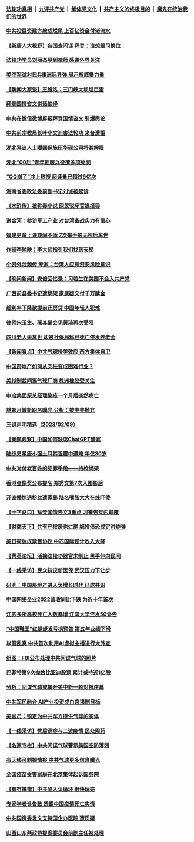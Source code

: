 ####  [法轮功真相](../../../../basic/blob/master/README.md?t=02110412) &nbsp;|&nbsp; [九评共产党](../../../../9ping.md/blob/master/README.md?t=02110412) &nbsp;|&nbsp; [解体党文化](../../../../jtdwh.md/blob/master/README.md?t=02110412)  &nbsp;|&nbsp; [共产主义的终极目的](../../../../gczydzjmd.md/blob/master/README.md?t=02110412) &nbsp;|&nbsp; [魔鬼在统治我们的世界](../../../../mgztzwmdsj.md/blob/master/README.md?t=02110412) 

#### [中共投巨资建方舱成烂尾 上百亿资金付诸流水](../pages/nsc413/n13927250.md?t=02110412) 

#### [【新唐人大视野】各国查间谍 拜登：谁想跟习换位](../pages/nsc413/n13927198.md?t=02110412) 

#### [法轮功学员刘丽杰见到律师 感谢外界关注](../pages/nsc413/n13927012.md?t=02110412) 

#### [美空军试射民兵III洲际导弹 展示核威慑力量](../pages/nsc413/n13927219.md?t=02110412) 

#### [【新闻大家谈】王维洛：三门峡大坝埋巨雷](../pages/nsc413/n13927174.md?t=02110412) 

#### [拜登国情咨文讲话摘译](../pages/nsc413/n13927210.md?t=02110412) 

#### [中共在微信微博屏蔽拜登国情咨文 引爆舆论](../pages/nsc413/n13927186.md?t=02110412) 

#### [中共前宗教局长叶小文迫害法轮功 来台遭拒](../pages/nsc413/n13927164.md?t=02110412) 

#### [湖北异议人士曝国保施压华硕公司将其解雇](../pages/nsc413/n13927075.md?t=02110412) 

#### [湖北“00后”青年拒服兵役遭多项处罚](../pages/nsc413/n13927015.md?t=02110412) 

#### [“QQ崩了”冲上热搜 阅读量已超过9亿次](../pages/nsc413/n13926976.md?t=02110412) 

#### [海南省委政法委前副书记刘诚被起诉](../pages/nsc413/n13927013.md?t=02110412) 

#### [《水浒传》被称毒小说 网民驳斥官媒报导](../pages/nsc413/n13926922.md?t=02110412) 

#### [谢金河：参访军工产业 对台湾备战实力有信心](../pages/nsc413/n13926958.md?t=02110412) 

#### [福建男童上课期间不适 7次举手被无视后离世](../pages/nsc413/n13927029.md?t=02110412) 

#### [作家李勉映：李大师指引我们找到天梯](../pages/nsc413/n13926941.md?t=02110412) 


#### [个资外泄频传 专家：台湾人应有资安风险意识](../pages/nsc413/n13926212.md?t=02110412) 

#### [【晚间新闻】安倍回忆录：习若生在美国不会入共产党](../pages/nsc413/n13926979.md?t=02110412) 



#### [广西前县委书记遭绑架 家属疑交付千万赎金](../pages/nsc413/n13926893.md?t=02110412) 

#### [趁利率下降欲提前还房贷 中国年轻人犯难](../pages/nsc413/n13926729.md?t=02110412) 

#### [律师宋玉生、蔺其磊会见黄琦再次受阻](../pages/nsc413/n13926868.md?t=02110412) 

#### [四川老人未离世 却被社保局称已死亡停发养老金](../pages/nsc413/n13926690.md?t=02110412) 

#### [【新闻看点】中共气球侵美效应 西方集体自卫](../pages/nsc413/n13926574.md?t=02110412) 

#### [中国房地产如何从支柱变成困难行业？](../pages/nsc413/n13926791.md?t=02110412) 

#### [美拟制裁间谍气球厂商 株洲橡胶受关注](../pages/nsc413/n13926559.md?t=02110412) 

#### [中冶集团原总经理染疫一个月后突然病亡](../pages/nsc413/n13926662.md?t=02110412) 

#### [林郑月娥新职务曝光 分析：被中共抛弃](../pages/nsc413/n13926653.md?t=02110412) 


#### [三退声明精选（2023/02/09）](../pages/nsc413/n13926715.md?t=02110412) 

#### [【秦鹏观察】中国如何缺席ChatGPT盛宴](../pages/nsc413/n13926619.md?t=02110412) 

#### [陆综男星唐小强土耳其强震中遇难 年仅30岁](../pages/nsc413/n13926612.md?t=02110412) 

#### [中共对付老百姓的犯罪手段——持枪绑架](../pages/nsc413/n13926448.md?t=02110412) 

#### [香港金像奖公布提名 郑秀文第7次入围影后](../pages/nsc413/n13926523.md?t=02110412) 

#### [开直播惊遇粉丝遭家暴 陆名嘴张大大在线吓傻](../pages/nsc413/n13926541.md?t=02110412) 

#### [【十字路口】拜登国情咨文3重点 习警告党内颠覆](../pages/nsc413/n13926413.md?t=02110412) 

#### [【财商天下】共有产权房也烂尾 城投债恐成定时炸弹](../pages/nsc413/n13926608.md?t=02110412) 

#### [美日荷达成禁售协议 中芯国际预计收入大降](../pages/nsc413/n13926542.md?t=02110412) 

#### [【菁英论坛】活摘法轮功器官未制止 黑手伸向民间](../pages/nsc413/n13926507.md?t=02110412) 

#### [【一线采访】民众抗议新医保 武汉压力下让步](../pages/nsc413/n13926500.md?t=02110412) 

#### [研究：中国房地产进入负增长时代 已成共识](../pages/nsc413/n13926564.md?t=02110412) 

#### [中国网络企业2022营收同比下跌 为近十年首次](../pages/nsc413/n13926548.md?t=02110412) 

#### [江苏多所高校死亡人数暴增 江南大学连发50讣告](../pages/nsc413/n13926535.md?t=02110412) 

#### [“中国鞋王”红蜻蜓发亏损预告 第五年业绩下滑](../pages/nsc413/n13926518.md?t=02110412) 

#### [以假乱真 中共首次利用AI虚拟主播进行大外宣](../pages/nsc413/n13926504.md?t=02110412) 

#### [组图：FBI公布处理中共间谍气球的照片](../pages/nsc413/n13926494.md?t=02110412) 

#### [巴菲特第9次抛售比亚迪股票 累计减持近1亿股](../pages/nsc413/n13926505.md?t=02110412) 

#### [分析：间谍气球或揭开美中新一轮对抗序幕](../pages/nsc413/n13926499.md?t=02110412) 

#### [中共军民融合 AI产业投资成白宫遏制目标](../pages/nsc413/n13926491.md?t=02110412) 

#### [美官员：锁定为中共军方提供气球的实体](../pages/nsc413/n13926473.md?t=02110412) 

#### [【一线采访】忧后遗症与二波疫情 民众囤药](../pages/nsc413/n13926211.md?t=02110412) 

#### [【名家专栏】中共间谍气球警示美国空防薄弱](../pages/nsc413/n13926400.md?t=02110412) 

#### [有天线可刺探情报 中共气球更多信息曝光](../pages/nsc413/n13926469.md?t=02110412) 

#### [全国疫苗受害家庭在北京集体起诉国务院](../pages/nsc413/n13926114.md?t=02110412) 

#### [【有冇搞错】中共陷入负循环 很快玩完](../pages/nsc413/n13926140.md?t=02110412) 

#### [专家学者讣告数 透露中国疫情死亡实情](../pages/nsc413/n13925712.md?t=02110412) 

#### [中共国资委发文支持国企办医院 遭质疑](../pages/nsc413/n13926159.md?t=02110412) 

#### [山西山东两政协提案委员会前副主任被处理](../pages/nsc413/n13926209.md?t=02110412) 


